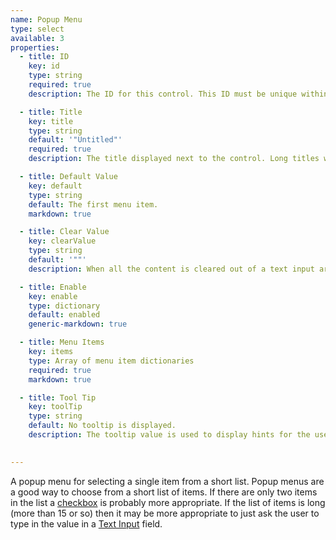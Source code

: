 ```yaml
---
name: Popup Menu
type: select
available: 3
properties:
  - title: ID
    key: id
    type: string
    required: true
    description: The ID for this control. This ID must be unique within this stack. The ID is used to refer to the control's property.  IDs should be alpha-numeric (dashes and underscores are allowed), but should not contain special characters.

  - title: Title
    key: title
    type: string
    default: '"Untitled"'
    required: true
    description: The title displayed next to the control. Long titles will be truncated, so keep it short.

  - title: Default Value
    key: default
    type: string
    default: The first menu item.
    markdown: true

  - title: Clear Value
    key: clearValue
    type: string
    default: '""'
    description: When all the content is cleared out of a text input area (the user deletes all the text), the control will automatically fill with this value. This is useful for applications where a non-empty string is required.

  - title: Enable
    key: enable
    type: dictionary
    default: enabled
    generic-markdown: true

  - title: Menu Items
    key: items
    type: Array of menu item dictionaries
    required: true
    markdown: true

  - title: Tool Tip
    key: toolTip
    type: string
    default: No tooltip is displayed.
    description: The tooltip value is used to display hints for the user on the use of each control. If the function of the control is obvious, then a tooltip should be avoided. Simply re-displaying redundant information, like the title, has no value to the user.
    

---
```


A popup menu for selecting a single item from a short list. 
Popup menus are a good way to choose from a short list of items. If there are only two items in the list a [checkbox](../checkbox) is probably more appropriate. If the list of items is long (more than 15 or so) then it may be more appropriate to just ask the user to type in the value in a [Text Input](../input) field.